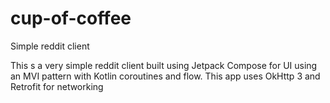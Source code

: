 # cup-of-coffee
Simple reddit client


This s a very simple reddit client built using Jetpack Compose for UI using an MVI pattern 
with Kotlin coroutines and flow. This app uses OkHttp 3 and Retrofit for networking
